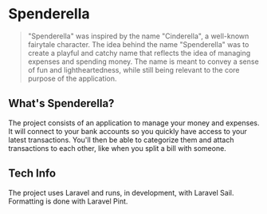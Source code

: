 # Spenderella

> "Spenderella" was inspired by the name "Cinderella", a well-known fairytale character. The idea behind the name "Spenderella" was to create a playful and catchy name that reflects the idea of managing expenses and spending money. The name is meant to convey a sense of fun and lightheartedness, while still being relevant to the core purpose of the application.

## What's Spenderella?

The project consists of an application to manage your money and expenses.
It will connect to your bank accounts so you quickly have access to your latest transactions.
You'll then be able to categorize them and attach transactions to each other, like when you split a bill with someone.

## Tech Info

The project uses Laravel and runs, in development, with Laravel Sail. Formatting is done with Laravel Pint.
